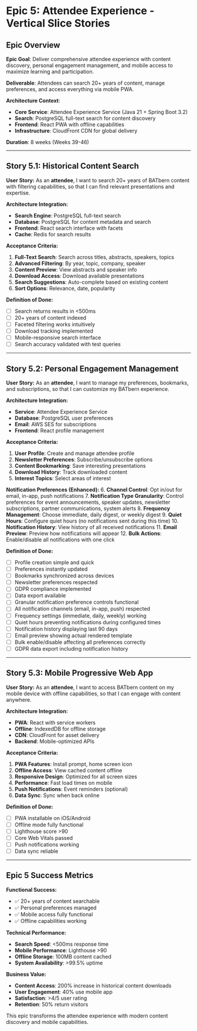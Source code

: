 # Epic 5: Attendee Experience - Vertical Slice Stories

## Epic Overview

**Epic Goal**: Deliver comprehensive attendee experience with content discovery, personal engagement management, and mobile access to maximize learning and participation.

**Deliverable**: Attendees can search 20+ years of content, manage preferences, and access everything via mobile PWA.

**Architecture Context**:
- **Core Service**: Attendee Experience Service (Java 21 + Spring Boot 3.2)
- **Search**: PostgreSQL full-text search for content discovery
- **Frontend**: React PWA with offline capabilities
- **Infrastructure**: CloudFront CDN for global delivery

**Duration**: 8 weeks (Weeks 39-46)

---

## Story 5.1: Historical Content Search

**User Story:**
As an **attendee**, I want to search 20+ years of BATbern content with filtering capabilities, so that I can find relevant presentations and expertise.

**Architecture Integration:**
- **Search Engine**: PostgreSQL full-text search
- **Database**: PostgreSQL for content metadata and search
- **Frontend**: React search interface with facets
- **Cache**: Redis for search results

**Acceptance Criteria:**
1. **Full-Text Search**: Search across titles, abstracts, speakers, topics
2. **Advanced Filtering**: By year, topic, company, speaker
3. **Content Preview**: View abstracts and speaker info
4. **Download Access**: Download available presentations
5. **Search Suggestions**: Auto-complete based on existing content
6. **Sort Options**: Relevance, date, popularity

**Definition of Done:**
- [ ] Search returns results in <500ms
- [ ] 20+ years of content indexed
- [ ] Faceted filtering works intuitively
- [ ] Download tracking implemented
- [ ] Mobile-responsive search interface
- [ ] Search accuracy validated with test queries

---

## Story 5.2: Personal Engagement Management

**User Story:**
As an **attendee**, I want to manage my preferences, bookmarks, and subscriptions, so that I can customize my BATbern experience.

**Architecture Integration:**
- **Service**: Attendee Experience Service
- **Database**: PostgreSQL user preferences
- **Email**: AWS SES for subscriptions
- **Frontend**: React profile management

**Acceptance Criteria:**
1. **User Profile**: Create and manage attendee profile
2. **Newsletter Preferences**: Subscribe/unsubscribe options
3. **Content Bookmarking**: Save interesting presentations
4. **Download History**: Track downloaded content
5. **Interest Topics**: Select areas of interest

**Notification Preferences (Enhanced):**
6. **Channel Control**: Opt in/out for email, in-app, push notifications
7. **Notification Type Granularity**: Control preferences for event announcements, speaker updates, newsletter subscriptions, partner communications, system alerts
8. **Frequency Management**: Choose immediate, daily digest, or weekly digest
9. **Quiet Hours**: Configure quiet hours (no notifications sent during this time)
10. **Notification History**: View history of all received notifications
11. **Email Preview**: Preview how notifications will appear
12. **Bulk Actions**: Enable/disable all notifications with one click

**Definition of Done:**
- [ ] Profile creation simple and quick
- [ ] Preferences instantly updated
- [ ] Bookmarks synchronized across devices
- [ ] Newsletter preferences respected
- [ ] GDPR compliance implemented
- [ ] Data export available
- [ ] Granular notification preference controls functional
- [ ] All notification channels (email, in-app, push) respected
- [ ] Frequency settings (immediate, daily, weekly) working
- [ ] Quiet hours preventing notifications during configured times
- [ ] Notification history displaying last 90 days
- [ ] Email preview showing actual rendered template
- [ ] Bulk enable/disable affecting all preferences correctly
- [ ] GDPR data export including notification history

---

## Story 5.3: Mobile Progressive Web App

**User Story:**
As an **attendee**, I want to access BATbern content on my mobile device with offline capabilities, so that I can engage with content anywhere.

**Architecture Integration:**
- **PWA**: React with service workers
- **Offline**: IndexedDB for offline storage
- **CDN**: CloudFront for asset delivery
- **Backend**: Mobile-optimized APIs

**Acceptance Criteria:**
1. **PWA Features**: Install prompt, home screen icon
2. **Offline Access**: View cached content offline
3. **Responsive Design**: Optimized for all screen sizes
4. **Performance**: Fast load times on mobile
5. **Push Notifications**: Event reminders (optional)
6. **Data Sync**: Sync when back online

**Definition of Done:**
- [ ] PWA installable on iOS/Android
- [ ] Offline mode fully functional
- [ ] Lighthouse score >90
- [ ] Core Web Vitals passed
- [ ] Push notifications working
- [ ] Data sync reliable

---

## Epic 5 Success Metrics

**Functional Success:**
- ✅ 20+ years of content searchable
- ✅ Personal preferences managed
- ✅ Mobile access fully functional
- ✅ Offline capabilities working

**Technical Performance:**
- **Search Speed**: <500ms response time
- **Mobile Performance**: Lighthouse >90
- **Offline Storage**: 100MB content cached
- **System Availability**: >99.5% uptime

**Business Value:**
- **Content Access**: 200% increase in historical content downloads
- **User Engagement**: 40% use mobile app
- **Satisfaction**: >4/5 user rating
- **Retention**: 50% return visitors

This epic transforms the attendee experience with modern content discovery and mobile capabilities.